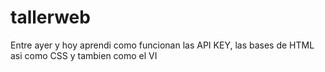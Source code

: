 # tallerweb
Entre ayer y hoy aprendi como funcionan las API KEY, las bases de HTML asi como CSS y tambien como el VI
